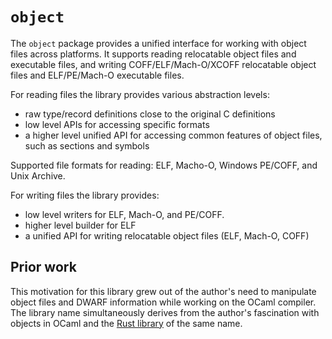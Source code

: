 # `object`

The `object` package provides a unified interface for working with object files
across platforms. It supports reading relocatable object files and executable files,
and writing COFF/ELF/Mach-O/XCOFF relocatable object files and ELF/PE/Mach-O
executable files.

For reading files the library provides various abstraction levels:

 * raw type/record definitions close to the original C definitions
 * low level APIs for accessing specific formats
 * a higher level unified API for accessing common features of object files,
   such as sections and symbols

Supported file formats for reading: ELF, Macho-O, Windows PE/COFF, and Unix Archive.

For writing files the library provides:

 * low level writers for ELF, Mach-O, and PE/COFF.
 * higher level builder for ELF
 * a unified API for writing relocatable object files (ELF, Mach-O, COFF)

## Prior work

This motivation for this library grew out of the author's need to manipulate object
files and DWARF information while working on the OCaml compiler. The library name
simultaneously derives from the author's fascination with objects in OCaml and the
[Rust library](https://github.com/gimli-rs/object) of the same name.